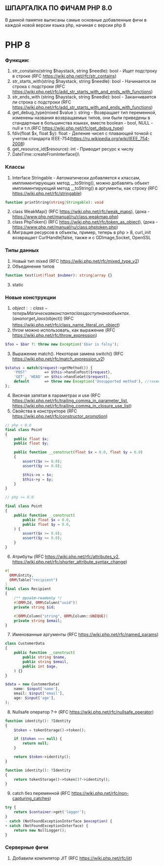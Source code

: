 ШПАРГАЛКА ПО ФИЧАМ PHP 8.0
-------------------

В данной памятке выписаны самые основные добавленные фичи в каждой новой версии языка php,
начиная с версии php 8

# PHP 8

### Функции:
1. str_constains(string $haystack, string $needle): bool - Ищет подстроку в строке (RFC https://wiki.php.net/rfc/str_contains)
2. str_starts_with(string $haystack, string $needle): bool - Начинается ли строка с подстроки (RFC https://wiki.php.net/rfc/add_str_starts_with_and_ends_with_functions)
3. str_ends_with  (string $haystack, string $needle): bool - Заканчивается ли строка с подстроки (RFC https://wiki.php.net/rfc/add_str_starts_with_and_ends_with_functions)
4. get_debug_type(mixed $value ): string - Возвращает тип переменной, изменены названия возвращаемых типов, они были приведены в стандартные в большинства языках, вместе boolean - bool, NULL - null и т.п.(RFC https://wiki.php.net/rfc/get_debug_type)
5. fdiv(float $x, float $y): float - Деление чисел с плавающей точкой с учетом стандарта IEEE-754(https://ru.wikipedia.org/wiki/IEEE_754-2008)
6. get_resource_id($resource): int - Приводит ресурс к числу
7. DateTime::createFromInterface()\


### Классы
1. Interface Stringable - Автоматически добавляется к классам, имплиментирующих метод __toString(), можно добавлять объект имплиментирующий метод __toString() в аргументы, как строку (RFC https://wiki.php.net/rfc/stringable)
```php
function printString(string|Stringable): void
```
2. class WeakMap() (RFC https://wiki.php.net/rfc/weak_maps), (дока - https://www.php.net/manual/ru/class.weakmap.php)
3. class PhpToken() (RFC https://wiki.php.net/rfc/token_as_object), (дока - https://www.php.net/manual/ru/class.phptoken.php)
4. Миграция ресурсов в объекты, пример, теперь в php > 8, curl_init возвращает CurlHandle|false, также и с GDImage,Socket, OpenSSL


### Типы данных
1. Новый тип mixed (RFC https://wiki.php.net/rfc/mixed_type_v2)
2. Объединение типов
```php
function test(int|float $nubmer): string|array {}
```
3. static

### Новые конструкции
1. $object::class - теперь Магическая константа class доступна на объектах. (аналог get_class($object)) (RFC https://wiki.php.net/rfc/class_name_literal_on_object)
2. throw можно использовать, как выражение (RFC https://wiki.php.net/rfc/throw_expression)
```php
$foo = $bar ?: throw new Exception('$bar is falsy');
```
3. Выражение match(). Некоторая замена switch() (RFC https://wiki.php.net/rfc/match_expression_v2)
```php
$status = match($request->getMethod()) {
    'POST'        => $this->handlePost($request),
    'GET', 'HEAD' => $this->handleGet($request),
    default       => throw new Exception('Unsupported method'), //также + фича п. №2
};
```
4. Висячая запятая в параметрах и use (RFC https://wiki.php.net/rfc/trailing_comma_in_parameter_list, https://wiki.php.net/rfc/trailing_comma_in_closure_use_list)
5. Свойства в конструкторе (RFC https://wiki.php.net/rfc/constructor_promotion)
```php
// php < 8.0
final class Point
{
    public float $x;
    public float $y;

    public function __construct(float $x = 0.0, float $y = 0.0)
    {
        assert($x >= 0.0);
        assert($y >= 0.0);

        $this->x = $x;
        $this->y = $y;
    }
}

// php >= 8.0

final class Point
{
    public function __construct(
        public float $x = 0.0,
        public float $y = 0.0,
    ) {
        assert($x >= 0.0);
        assert($y >= 0.0);
    }
}
```
6. Атрибуты (RFC https://wiki.php.net/rfc/attributes_v2, https://wiki.php.net/rfc/shorter_attribute_syntax_change)
```php
#[
  ORM\Entity,
  ORM\Table("recipient")
]
final class Recipient
{
    /** @psalm-readonly */
    #[ORM\Id, ORM\Column("uuid")]
    private string $id;

    #[ORM\Column("string", ORM\Column::UNIQUE)]
    private string $email;
}
```
7. Именованные аргументы (RFC https://wiki.php.net/rfc/named_params)
```php
class CustomerData
{
    public function __construct(
        public string $name,
        public string $email,
        public int $age,
    ) {}
}

$data = new CustomerData(
    name: $input['name'],
    email: $input['email'],
    age: $input['age'],
);
```
8. Nullsafe оператор ?-> (RFC https://wiki.php.net/rfc/nullsafe_operator)
```php
function identity(): ?Identity
{
    $token = tokenStorage()->token();

    if ($token === null) {
        return null;
    }

    return $token->identity();
}

function identity(): ?Identity
{
    return tokenStorage()->token()?->identity();
}
```
9. catch без переменной (RFC https://wiki.php.net/rfc/non-capturing_catches)
```php
try {
    return $container->get('logger');
}
- catch (NotFoundExceptionInterface $exception) {
+ catch (NotFoundExceptionInterface) {
    return new NullLogger();
}
```

### Серверные фичи
1. Добавили компилятор JIT (RFC https://wiki.php.net/rfc/jit)
